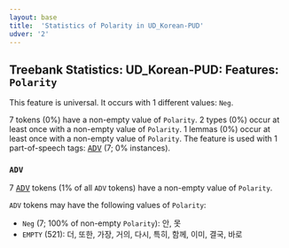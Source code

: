 ```yaml
---
layout: base
title:  'Statistics of Polarity in UD_Korean-PUD'
udver: '2'
---
```


## Treebank Statistics: UD_Korean-PUD: Features: `Polarity`

This feature is universal.
It occurs with 1 different values: `Neg`.

7 tokens (0%) have a non-empty value of `Polarity`.
2 types (0%) occur at least once with a non-empty value of `Polarity`.
1 lemmas (0%) occur at least once with a non-empty value of `Polarity`.
The feature is used with 1 part-of-speech tags: <tt><a href="ko_pud-pos-ADV.html">ADV</a></tt> (7; 0% instances).

### `ADV`

7 <tt><a href="ko_pud-pos-ADV.html">ADV</a></tt> tokens (1% of all `ADV` tokens) have a non-empty value of `Polarity`.

`ADV` tokens may have the following values of `Polarity`:

* `Neg` (7; 100% of non-empty `Polarity`): 안, 못
* `EMPTY` (521): 더, 또한, 가장, 거의, 다시, 특히, 함께, 이미, 결국, 바로

